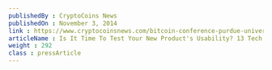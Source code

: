 ```yaml
---
publishedBy : CryptoCoins News
publishedOn : November 3, 2014
link : https://www.cryptocoinsnews.com/bitcoin-conference-purdue-university/
articleName : Is It Time To Test Your New Product's Usability? 13 Tech Experts Weigh In
weight : 292 
class : pressArticle
---
```

